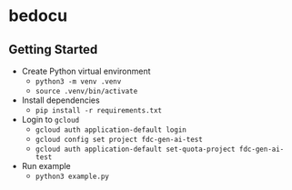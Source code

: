 # bedocu

## Getting Started

- Create Python virtual environment
  - `python3 -m venv .venv`
  - `source .venv/bin/activate`
- Install dependencies
  - `pip install -r requirements.txt`
- Login to `gcloud`
  - `gcloud auth application-default login`
  - `gcloud config set project fdc-gen-ai-test`
  - `gcloud auth application-default set-quota-project fdc-gen-ai-test`
- Run example
  - `python3 example.py`
